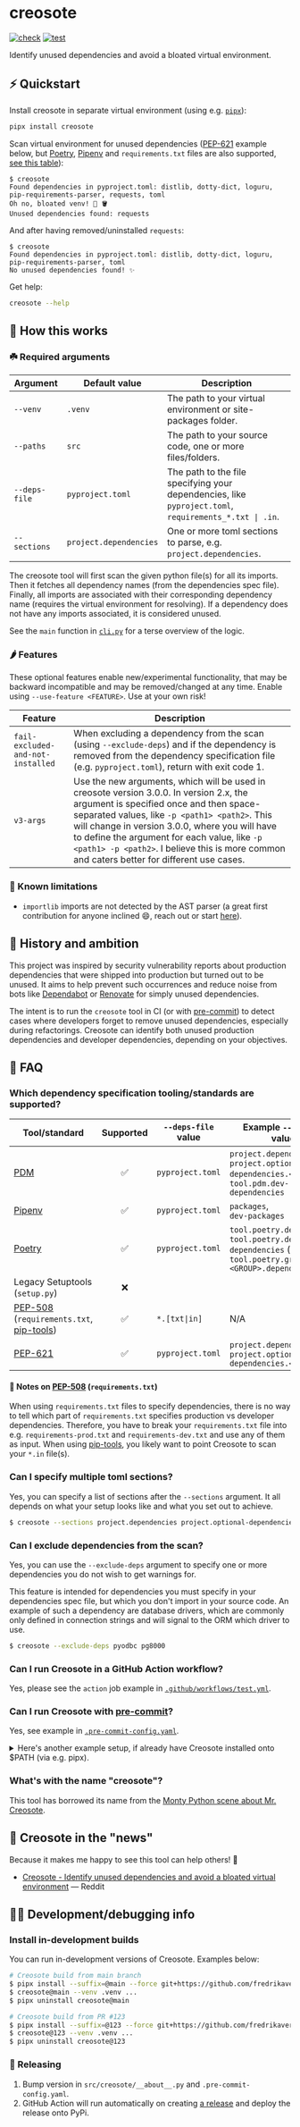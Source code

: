 # creosote

[![check](https://github.com/fredrikaverpil/creosote/actions/workflows/check.yml/badge.svg)](https://github.com/fredrikaverpil/creosote/actions/workflows/check.yml)
[![test](https://github.com/fredrikaverpil/creosote/actions/workflows/test.yml/badge.svg)](https://github.com/fredrikaverpil/creosote/actions/workflows/test.yml)

Identify unused dependencies and avoid a bloated virtual environment.

## ⚡️ Quickstart

Install creosote in separate virtual environment (using e.g. [`pipx`](https://github.com/pypa/pipx)):

```bash
pipx install creosote
```

Scan virtual environment for unused dependencies ([PEP-621](https://peps.python.org/pep-0621/) example below, but [Poetry](https://python-poetry.org/), [Pipenv](https://github.com/pypa/pipenv) and `requirements.txt` files are also supported, [see this table](#which-dependency-specification-toolingstandards-are-supported)):


```
$ creosote
Found dependencies in pyproject.toml: distlib, dotty-dict, loguru, pip-requirements-parser, requests, toml
Oh no, bloated venv! 🤢 🪣
Unused dependencies found: requests
```

And after having removed/uninstalled `requests`:

```
$ creosote
Found dependencies in pyproject.toml: distlib, dotty-dict, loguru, pip-requirements-parser, toml
No unused dependencies found! ✨
```

Get help:

```bash
creosote --help
```

## 🤔 How this works

### ☘️ Required arguments

| Argument      | Default value          | Description                                                                                            |
| ------------- | ---------------------- | ------------------------------------------------------------------------------------------------------ |
| `--venv`      | `.venv`                | The path to your virtual environment or site-packages folder.                                          |
| `--paths`     | `src`                  | The path to your source code, one or more files/folders.                                               |
| `--deps-file` | `pyproject.toml`       | The path to the file specifying your dependencies, like `pyproject.toml`, `requirements_*.txt \| .in`. |
| `--sections`  | `project.dependencies` | One or more toml sections to parse, e.g. `project.dependencies`.                                       |


The creosote tool will first scan the given python file(s) for all its imports. Then it fetches all dependency names (from the dependencies spec file). Finally, all imports are associated with their corresponding dependency name (requires the virtual environment for resolving). If a dependency does not have any imports associated, it is considered unused.

See the `main` function in [`cli.py`](https://github.com/fredrikaverpil/creosote/blob/main/src/creosote/cli.py) for a terse overview of the logic.

### 🌶️ Features

These optional features enable new/experimental functionality, that may be backward incompatible and may be removed/changed at any time. Enable using `--use-feature <FEATURE>`. Use at your own risk!

| Feature                           | Description                                                                                                                                                                                                                                                                                                                                                                          |
| --------------------------------- | ------------------------------------------------------------------------------------------------------------------------------------------------------------------------------------------------------------------------------------------------------------------------------------------------------------------------------------------------------------------------------------ |
| `fail-excluded-and-not-installed` | When excluding a dependency from the scan (using `--exclude-deps`) and if the dependency is removed from the dependency specification file (e.g. `pyproject.toml`), return with exit code 1.                                                                                                                                                                                         |
| `v3-args`                         | Use the new arguments, which will be used in creosote version 3.0.0. In version 2.x, the argument is specified once and then space-separated values, like `-p <path1> <path2>`. This will change in version 3.0.0, where you will have to define the argument for each value, like `-p <path1> -p <path2>`. I believe this is more common and caters better for different use cases. |

### 😤 Known limitations

- `importlib` imports are not detected by the AST parser (a great first contribution for anyone inclined 😄, reach out or start [here](https://github.com/fredrikaverpil/creosote/blob/72d4ce0a8a983725a704decce9083702aa2312cc/src/creosote/parsers.py#L138-L156)).

## 🥧 History and ambition

This project was inspired by security vulnerability reports about production dependencies that were shipped into production but turned out to be unused. It aims to help prevent such occurrences and reduce noise from bots like [Dependabot](https://github.com/dependabot) or [Renovate](https://github.com/renovatebot/renovate) for simply unused dependencies.

The intent is to run the `creosote` tool in CI (or with [pre-commit](https://pre-commit.com)) to detect cases where developers forget to remove unused dependencies, especially during refactorings. Creosote can identify both unused production dependencies and developer dependencies, depending on your objectives.

## 🤨 FAQ

### Which dependency specification tooling/standards are supported?

| Tool/standard                                                                                                               | Supported | `--deps-file` value | Example `--sections` values                                                                                         |
| --------------------------------------------------------------------------------------------------------------------------- | :-------: | ------------------- | ------------------------------------------------------------------------------------------------------------------- |
| [PDM](https://pdm.fming.dev/latest/)                                                                                        |     ✅     | `pyproject.toml`    | `project.dependencies`,<br>`project.optional-dependencies.<GROUP>`,<br>`tool.pdm.dev-dependencies`                  |
| [Pipenv](https://pipenv.pypa.io/en/latest/)                                                                                 |     ✅     | `pyproject.toml`    | `packages`,<br>`dev-packages`                                                                                       |
| [Poetry](https://python-poetry.org/)                                                                                        |     ✅     | `pyproject.toml`    | `tool.poetry.dependencies`,<br>`tool.poetry.dev-dependencies` (legacy),<br>`tool.poetry.group.<GROUP>.dependencies` |
| Legacy Setuptools (`setup.py`)                                                                                              |     ❌     |                     |                                                                                                                     |
| [PEP-508](https://peps.python.org/pep-0508/) (`requirements.txt`, [pip-tools](https://pip-tools.readthedocs.io/en/latest/)) |     ✅     | `*.[txt\|in]`       | N/A                                                                                                                 |
| [PEP-621](https://peps.python.org/pep-0621/)                                                                                |     ✅     | `pyproject.toml`    | `project.dependencies`,<br>`project.optional-dependencies.<GROUP>`                                                  |

#### 📔 Notes on [PEP-508](https://peps.python.org/pep-0508) (`requirements.txt`)

When using `requirements.txt` files to specify dependencies, there is no way to tell which part of `requirements.txt` specifies production vs developer dependencies. Therefore, you have to break your `requirements.txt` file into e.g. `requirements-prod.txt` and `requirements-dev.txt` and use any of them as input. When using [pip-tools](https://pip-tools.readthedocs.io/en/latest/), you likely want to point Creosote to scan your `*.in` file(s).

### Can I specify multiple toml sections?

Yes, you can specify a list of sections after the `--sections` argument. It all depends on what your setup looks like and what you set out to achieve.

```bash
$ creosote --sections project.dependencies project.optional-dependencies.lint project.optional-dependencies.test
```

### Can I exclude dependencies from the scan?

Yes, you can use the `--exclude-deps` argument to specify one or more dependencies you do not wish to get warnings for.

This feature is intended for dependencies you must specify in your dependencies spec file, but which you don't import in your source code. An example of such a dependency are database drivers, which are commonly only defined in connection strings and will signal to the ORM which driver to use.

```bash
$ creosote --exclude-deps pyodbc pg8000
```

### Can I run Creosote in a GitHub Action workflow?

Yes, please see the `action` job example in [`.github/workflows/test.yml`](https://github.com/fredrikaverpil/creosote/blob/main/.github/workflows/test.yml).

### Can I run Creosote with [pre-commit](https://pre-commit.com)?

Yes, see example in [`.pre-commit-config.yaml`](https://github.com/fredrikaverpil/creosote/blob/main/.pre-commit-config.yaml).


<details>
<summary>Here's another example setup, if already have Creosote installed onto $PATH (via e.g. pipx).</summary>

```yaml
# .pre-commit-config.yaml

repos:
  - repo: local
    hooks:
      - id: system
        name: creosote
        entry: creosote --venv .venv --paths src --deps-file pyproject.toml --sections project.dependencies
        pass_filenames: false
        files: \.(py|toml|txt|in|lock)$
        language: system
```

</details>


### What's with the name "creosote"?

This tool has borrowed its name from the [Monty Python scene about Mr. Creosote](https://www.youtube.com/watch?v=aczPDGC3f8U).

## 📰 Creosote in the "news"

Because it makes me happy to see this tool can help others! 🥰

- [Creosote - Identify unused dependencies and avoid a bloated virtual environment](https://www.reddit.com/r/Python/comments/11n717z/creosote_identify_unused_dependencies_and_avoid_a/) — Reddit


## 👩‍🔬 Development/debugging info

### Install in-development builds

You can run in-development versions of Creosote. Examples below:

```bash
# Creosote build from main branch
$ pipx install --suffix=@main --force git+https://github.com/fredrikaverpil/creosote.git@main
$ creosote@main --venv .venv ...
$ pipx uninstall creosote@main

# Creosote build from PR #123
$ pipx install --suffix=@123 --force git+https://github.com/fredrikaverpil/creosote.git@refs/pull/123/head
$ creosote@123 --venv .venv ...
$ pipx uninstall creosote@123
```
### 🚀 Releasing

1. Bump version in `src/creosote/__about__.py` and `.pre-commit-config.yaml`.
2. GitHub Action will run automatically on creating [a release](https://github.com/fredrikaverpil/creosote/releases) and deploy the release onto PyPi.
